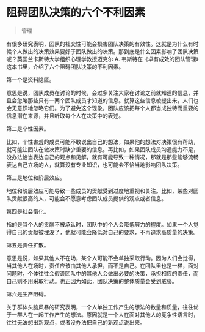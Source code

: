 # 阻碍团队决策的六个不利因素
> 管理

有很多研究表明，团队的社交性可能会损害团队决策的有效性。这就是为什么有时候个人做出的决策效果要好于团队做出的决策。那到底是什么因素影响了团队决策呢？英国兰卡斯特大学组织心理学教授迈克尔 A. 韦斯特在《卓有成效的团队管理》这本书里，介绍了六个阻碍团队决策的不利因素。

第一个是资料隐匿。

意思是说，团队成员在讨论的时候，会过多关注大家在讨论之前就知道的信息，并且会忽略那些只有一两个团队成员才知道的信息。就算这些信息被提出来，人们也会无意识地忽略它们。为了避免这个现象，团队应该把每个人都当成独特而重要的信息潜在来源，并且听取每个人在决策中的表述。

第二是个性因素。

比如，个性害羞的成员可能不敢说出自己的想法，如果他的想法对决策很有帮助，就可能让团队在做决策时缺少重要的信息。再比如，如果团队成员沟通能力不足，没办法恰当表达自己的观点和见解，就有可能导致一种情况，那就是那些能够流畅表达自己立场的人，就算没有专业知识，也可能会不恰当地影响团队决策。

第三是地位和阶层效应。

地位和阶层效应可能导致一些成员的贡献受到过度地重视和关注。比如，某些对团队贡献很高的人，可能会不愿意考虑团队成员提供的观点或者信息。

第四是社会惰化。

指的是当个人的贡献不被承认时，团队中的个人会降低努力的程度。如果一个人觉得自己的贡献被埋没了，他就可能会降低对自己的要求，不再追求高质量的决策。

第五是责任扩散。

意思是说，如果其他人不在场，某个人可能不会单独采取行动。因为人们会觉得，当其他人在场时，责任应该由其他人承担，而不是自己。在团队里也是一样，面对问题时，个体往往会假设团队中的其他人会做出必要的决策，承担相应的责任，而自己则不用采取行动。也正因为如此，团队决策的整体质量会受到威胁。

第六是生产阻碍。

关于群体头脑风暴的研究表明，一个人单独工作产生的想法的数量和质量，往往优于一群人在一起工作产生的想法。原因就是一个人在面对其他人的竞争性语言时，往往无法想出新观点，或者没办法把自己的新观点说出来。

